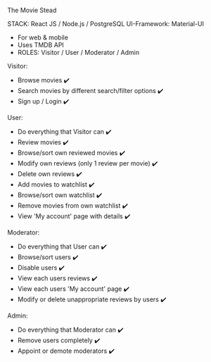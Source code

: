 The Movie Stead

STACK: React JS / Node.js / PostgreSQL
UI-Framework: Material-UI

* For web & mobile
* Uses TMDB API
* ROLES: Visitor / User / Moderator / Admin


Visitor:
- Browse movies ✔️
- Search movies by different search/filter options ✔️
- Sign up / Login ✔️

User:
- Do everything that Visitor can ✔️
- Review movies ✔️
- Browse/sort own reviewed movies ✔️
- Modify own reviews (only 1 review per movie) ✔️
- Delete own reviews ✔️
- Add movies to watchlist ✔️
- Browse/sort own watchlist ✔️
- Remove movies from own watchlist ✔️
- View 'My account' page with details ✔️

Moderator:
- Do everything that User can ✔️
- Browse/sort users ✔️
- Disable users ✔️
- View each users reviews ✔️
- View each users 'My account' page ✔️
- Modify or delete unappropriate reviews by users ✔️

Admin:
- Do everything that Moderator can ✔️
- Remove users completely ✔️
- Appoint or demote moderators ✔️
